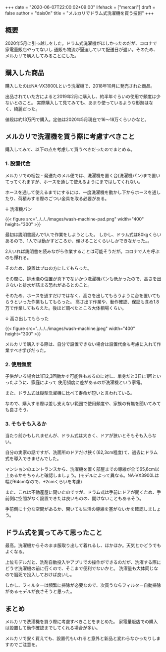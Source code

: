 +++
date = "2020-06-07T22:00:02+09:00"
lifehack = ["mercari"]
draft = false
author = "dais0n"
title = "メルカリでドラム式洗濯機を買う技術"
+++

## 概要
2020年5月に引っ越しをした。ドラム式洗濯機がほしかったのだが、コロナで家電量販店やってないし
通販も物流が逼迫していて配送日が遅い。そのため、メルカリで購入してみることにした。

## 購入した商品
購入したのはNA-VX3900Lという洗濯機で、2018年10月に発売された商品。

出品されていた方によると2019年2月に購入し、約半年ぐらいの使用で頻度は少ないとのこと。
実際購入して見てみても、あまり使っているような形跡はなく、綺麗だった。

値段は約13万円で購入。定価は2020年5月現在で16〜18万くらいかなと。

## メルカリで洗濯機を買う際に考慮すべきこと

購入してみて、以下の点を考慮して買うべきだったのでまとめる。

### 1. 設置代金

メルカリでの梱包・発送たのメル便では、洗濯機を置く台(洗濯機パン)まで置いてってくれますが、ホースを通して使えるようにまではしてくれない。

ホースを通して使えるまでにするには、一度洗濯機を動かし下からホースを通したり、荷積みする際のごつい金具を取る必要がある。

↓ 洗濯機パン

{{< figure src="../../../images/wash-machine-pad.png" width="400" height="300" >}}

最初は説明書読んで1人で作業をしようとした。
しかし、ドラム式は80kgくらいあるので、1人では動かすどころか、傾けることくらいしかできなかった。。


2人いれば説明書を読みながら作業することは可能そうだが。コロナで人を呼ぶのも憚れる。

そのため、設置はプロの方にしてもらった。


その際に、排水溝の位置が真下でないかつ洗濯機パンも低かったので、高さを出さないと排水が詰まる恐れがあるとのこと。


そのため、ホースを通すだけではなく、高さを出してもらうように台を置いてもらうといった作業もしてもらった。
高さ出す作業や、動作確認、保証も含め1.8万で作業してもらえた。後ほど調べたところ大体相場くらい。

↓ 高さ出してもらった

{{< figure src="../../../images/wash-machine.jpeg" width="400" height="300" >}}


メルカリで購入する際は、自分で設置できない場合は設置代金も考慮に入れて作業すべき学びだった。

### 2. 使用頻度

子供がいる場合は1日2,3回動かす可能性もあるのに対し、単身だと3日に1回といったように、家庭によって
使用頻度に差があるのが洗濯機という家電。

また、ドラム式は縦型洗濯機に比べて寿命が短いと言われている。

なので、購入する際は差し支えない範囲で使用頻度や、家族の有無を聞いてみても良さそう。

### 3. そもそも入るか

当たり前かもしれませんが、ドラム式は大きく、ドアが狭いとそもそも入らない。

自分の実家の話ですが、洗面所のドアだけ狭く(62,3cm程度)て、過去にドラム式を導入できませんでした。

マンションのエントランスから、洗濯機を置く部屋までの導線が全て65,6cm以上あるかをちゃんと確認しましょう。(モデルによって異なる。NA-VX3900Lは幅が64cmなので、+2cmくらいを考慮)

また、これは不動産屋に聞いたのですが、ドラム式は手前にドアが開くため、手前側に空間がなく設置できたは良いものの、開けないこともあるそう。

手前側に十分な空間があるか、開いても生活の導線を塞がないかを確認しましょう。

## ドラム式を買ってみて思ったこと

最高。洗濯機からそのまま服取り出して着れるし、ほかほか。天気とかどうでもよくなる。

上位モデルだと、洗剤自動投入やアプリでの操作ができるのだが、洗濯する際にどうせ洗濯機の前に行くので、そこまで便利でないかと。
洗濯量も大体同じなので脳死で投入しておけば良いし。

しかし、フィルターは頻繁に掃除が必要なので、次買うならフィルター自動掃除があるモデルが良さそうと思った。

## まとめ

メルカリで洗濯機を買う際に考慮すべきことをまとめた。
家電量販店での購入は設置して動作確認までしてくれる場合が多い。

メルカリで安く買えても、設置代もいれると意外と新品と変わらなかったりしますのでご注意を。

